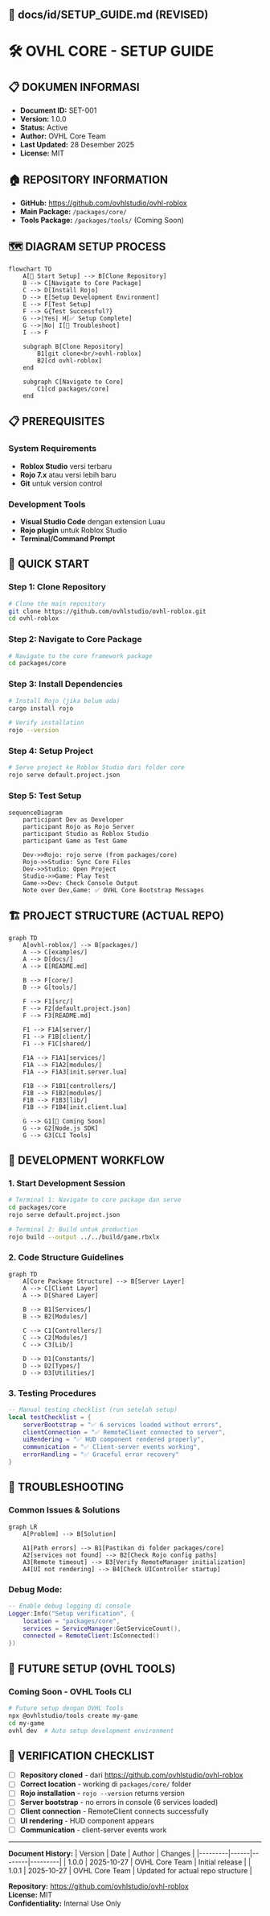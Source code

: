 ## 📁 **docs/id/SETUP_GUIDE.md** (REVISED)

<!--
OVHL CORE - SETUP GUIDE DOCUMENTATION
Document ID: SET-001
Version: 1.0.0
Author: OVHL Core Team
Last Updated: 2025-10-27
License: MIT
-->

# 🛠️ OVHL CORE - SETUP GUIDE

## 📋 DOKUMEN INFORMASI

- **Document ID:** SET-001
- **Version:** 1.0.0
- **Status:** Active
- **Author:** OVHL Core Team
- **Last Updated:** 28 Desember 2025
- **License:** MIT

## 🏠 REPOSITORY INFORMATION

- **GitHub:** https://github.com/ovhlstudio/ovhl-roblox
- **Main Package:** `/packages/core/`
- **Tools Package:** `/packages/tools/` (Coming Soon)

## 🗺️ DIAGRAM SETUP PROCESS

```mermaid
flowchart TD
    A[🚀 Start Setup] --> B[Clone Repository]
    B --> C[Navigate to Core Package]
    C --> D[Install Rojo]
    D --> E[Setup Development Environment]
    E --> F[Test Setup]
    F --> G{Test Successful?}
    G -->|Yes| H[✅ Setup Complete]
    G -->|No| I[🔄 Troubleshoot]
    I --> F

    subgraph B[Clone Repository]
        B1[git clone<br/>ovhl-roblox]
        B2[cd ovhl-roblox]
    end

    subgraph C[Navigate to Core]
        C1[cd packages/core]
    end
```

## 📋 PREREQUISITES

### System Requirements

- **Roblox Studio** versi terbaru
- **Rojo 7.x** atau versi lebih baru
- **Git** untuk version control

### Development Tools

- **Visual Studio Code** dengan extension Luau
- **Rojo plugin** untuk Roblox Studio
- **Terminal/Command Prompt**

## 🚀 QUICK START

### Step 1: Clone Repository

```bash
# Clone the main repository
git clone https://github.com/ovhlstudio/ovhl-roblox.git
cd ovhl-roblox
```

### Step 2: Navigate to Core Package

```bash
# Navigate to the core framework package
cd packages/core
```

### Step 3: Install Dependencies

```bash
# Install Rojo (jika belum ada)
cargo install rojo

# Verify installation
rojo --version
```

### Step 4: Setup Project

```bash
# Serve project ke Roblox Studio dari folder core
rojo serve default.project.json
```

### Step 5: Test Setup

```mermaid
sequenceDiagram
    participant Dev as Developer
    participant Rojo as Rojo Server
    participant Studio as Roblox Studio
    participant Game as Test Game

    Dev->>Rojo: rojo serve (from packages/core)
    Rojo->>Studio: Sync Core Files
    Dev->>Studio: Open Project
    Studio->>Game: Play Test
    Game->>Dev: Check Console Output
    Note over Dev,Game: ✅ OVHL Core Bootstrap Messages
```

## 🏗️ PROJECT STRUCTURE (ACTUAL REPO)

```mermaid
graph TD
    A[ovhl-roblox/] --> B[packages/]
    A --> C[examples/]
    A --> D[docs/]
    A --> E[README.md]

    B --> F[core/]
    B --> G[tools/]

    F --> F1[src/]
    F --> F2[default.project.json]
    F --> F3[README.md]

    F1 --> F1A[server/]
    F1 --> F1B[client/]
    F1 --> F1C[shared/]

    F1A --> F1A1[services/]
    F1A --> F1A2[modules/]
    F1A --> F1A3[init.server.lua]

    F1B --> F1B1[controllers/]
    F1B --> F1B2[modules/]
    F1B --> F1B3[lib/]
    F1B --> F1B4[init.client.lua]

    G --> G1[🚧 Coming Soon]
    G --> G2[Node.js SDK]
    G --> G3[CLI Tools]
```

## 🔧 DEVELOPMENT WORKFLOW

### 1. Start Development Session

```bash
# Terminal 1: Navigate to core package dan serve
cd packages/core
rojo serve default.project.json

# Terminal 2: Build untuk production
rojo build --output ../../build/game.rbxlx
```

### 2. Code Structure Guidelines

```mermaid
graph TD
    A[Core Package Structure] --> B[Server Layer]
    A --> C[Client Layer]
    A --> D[Shared Layer]

    B --> B1[Services/]
    B --> B2[Modules/]

    C --> C1[Controllers/]
    C --> C2[Modules/]
    C --> C3[Lib/]

    D --> D1[Constants/]
    D --> D2[Types/]
    D --> D3[Utilities/]
```

### 3. Testing Procedures

```lua
-- Manual testing checklist (run setelah setup)
local testChecklist = {
    serverBootstrap = "✅ 6 services loaded without errors",
    clientConnection = "✅ RemoteClient connected to server",
    uiRendering = "✅ HUD component rendered properly",
    communication = "✅ Client-server events working",
    errorHandling = "✅ Graceful error recovery"
}
```

## 🐛 TROUBLESHOOTING

### Common Issues & Solutions

```mermaid
graph LR
    A[Problem] --> B[Solution]

    A1[Path errors] --> B1[Pastikan di folder packages/core]
    A2[services not found] --> B2[Check Rojo config paths]
    A3[Remote timeout] --> B3[Verify RemoteManager initialization]
    A4[UI not rendering] --> B4[Check UIController startup]
```

### Debug Mode:

```lua
-- Enable debug logging di console
Logger:Info("Setup verification", {
    location = "packages/core",
    services = ServiceManager:GetServiceCount(),
    connected = RemoteClient:IsConnected()
})
```

## 🔮 FUTURE SETUP (OVHL TOOLS)

### Coming Soon - OVHL Tools CLI

```bash
# Future setup dengan OVHL Tools
npx @ovhlstudio/tools create my-game
cd my-game
ovhl dev  # Auto setup development environment
```

## 🎯 VERIFICATION CHECKLIST

- [ ] **Repository cloned** - dari https://github.com/ovhlstudio/ovhl-roblox
- [ ] **Correct location** - working di `packages/core/` folder
- [ ] **Rojo installation** - `rojo --version` returns version
- [ ] **Server bootstrap** - no errors in console (6 services loaded)
- [ ] **Client connection** - RemoteClient connects successfully
- [ ] **UI rendering** - HUD component appears
- [ ] **Communication** - client-server events work

---

**Document History:**
| Version | Date | Author | Changes |
|---------|------|--------|---------|
| 1.0.0 | 2025-10-27 | OVHL Core Team | Initial release |
| 1.0.1 | 2025-10-27 | OVHL Core Team | Updated for actual repo structure |

**Repository:** https://github.com/ovhlstudio/ovhl-roblox  
**License:** MIT  
**Confidentiality:** Internal Use Only
